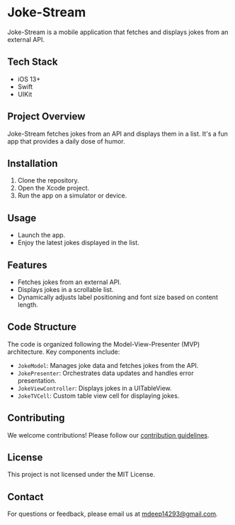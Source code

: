 # Joke-Stream

Joke-Stream is a mobile application that fetches and displays jokes from an external API.

## Tech Stack

- iOS 13+
- Swift
- UIKit

## Project Overview

Joke-Stream fetches jokes from an API and displays them in a list. It's a fun app that provides a daily dose of humor.

## Installation

1. Clone the repository.
2. Open the Xcode project.
3. Run the app on a simulator or device.

## Usage

- Launch the app.
- Enjoy the latest jokes displayed in the list.

## Features

- Fetches jokes from an external API.
- Displays jokes in a scrollable list.
- Dynamically adjusts label positioning and font size based on content length.

## Code Structure

The code is organized following the Model-View-Presenter (MVP) architecture. Key components include:
- `JokeModel`: Manages joke data and fetches jokes from the API.
- `JokePresenter`: Orchestrates data updates and handles error presentation.
- `JokeViewController`: Displays jokes in a UITableView.
- `JokeTVCell`: Custom table view cell for displaying jokes.

## Contributing

We welcome contributions! Please follow our [contribution guidelines](CONTRIBUTING.md).

## License

This project is not licensed under the MIT License.

## Contact

For questions or feedback, please email us at mdeep14293@gmail.com.
